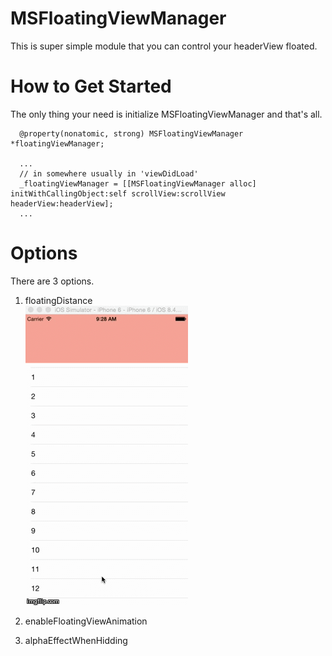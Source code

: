 # MSFloatingViewManager
This is super simple module that you can control your headerView floated.

# How to Get Started
The only thing your need is initialize MSFloatingViewManager and that's all.

```
  @property(nonatomic, strong) MSFloatingViewManager *floatingViewManager;

  ...
  // in somewhere usually in 'viewDidLoad'
  _floatingViewManager = [[MSFloatingViewManager alloc] initWithCallingObject:self scrollView:scrollView headerView:headerView];
  ...
```

# Options
There are 3 options.

1. floatingDistance<br>
  ![](https://github.com/ahimahas/MSFloatingViewManager/blob/master/Images/halfDistance.gif?raw=true)
2. enableFloatingViewAnimation

3. alphaEffectWhenHidding




